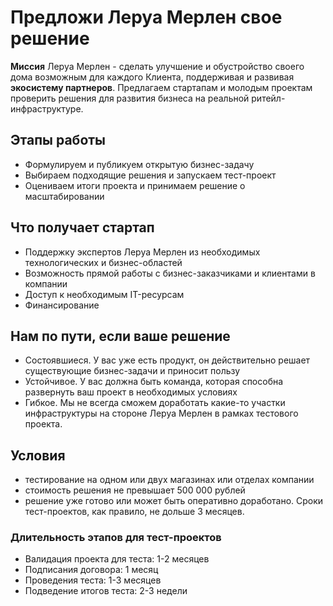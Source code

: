 # Предложи Леруа Мерлен свое решение

**Миссия** Леруа Мерлен - сделать улучшение и обустройство своего дома возможным для каждого Клиента, поддерживая и развивая **экосистему партнеров**.
Предлагаем стартапам и молодым проектам проверить решения для развития бизнеса на реальной ритейл-инфраструктуре. 

## Этапы работы
- Формулируем и публикуем открытую бизнес-задачу
- Выбираем подходящие решения и запускаем тест-проект
- Оцениваем итоги проекта и принимаем решение о масштабировании

## Что получает стартап
- Поддержку экспертов Леруа Мерлен из необходимых технологических и бизнес-областей
- Возможность прямой работы с бизнес-заказчиками и клиентами в компании
- Доступ к необходимым IT-ресурсам
- Финансирование

## Нам по пути, если ваше решение
- Состоявшиеся. У вас уже есть продукт, он действительно решает существующие бизнес-задачи и приносит пользу
- Устойчивое. У вас должна быть команда, которая способна развернуть ваш проект в необходимых условиях
- Гибкое. Мы не всегда сможем доработать какие-то участки инфраструктуры на стороне Леруа Мерлен в рамках тестового проекта.

## Условия
- тестирование на одном или двух магазинах или отделах компании
- стоимость решения не превышает 500 000 рублей
- решение уже готово или может быть оперативно доработано. Сроки тест-проектов, как правило, не дольше 3 месяцев.

### Длительность этапов для тест-проектов
- Валидация проекта для теста: 1-2 месяцев
- Подписания договора: 1 месяц
- Проведения теста: 1-3 месяцев
- Подведение итогов теста: 2-3 недели
